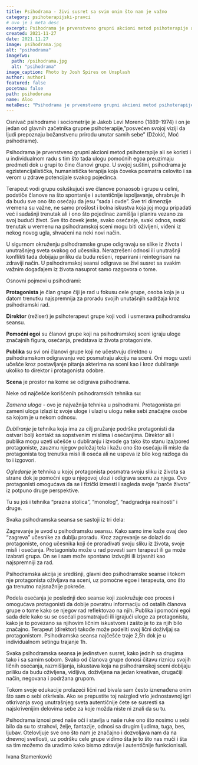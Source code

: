 ```yaml
---
title: Psihodrama - živi susret sa svim onim što nam je važno
category: psihoterapijski-pravci
# ovo je i meta desc
excerpt: Psihodrama je prvenstveno grupni akcioni metod psihoterapije ali se koristi i u individualnom radu 
created: 2021-11-27
date: 2021.11.27
image: psihodrama.jpg
alt: "psihodrama"
imageTwo:
  path: /psihodrama.jpg
  alt: "psihodrama"
image_caption: Photo by Josh Spires on Unsplash
author: author1
featured: false
pocetna: false
path: psihodorama
name: Aloo
metaDesc: "Psihodrama je prvenstveno grupni akcioni metod psihoterapije ali se koristi i u individualnom radu"
---
```



Osnivač psihodrame i sociometrije je Jakob Levi Moreno (1889-1974) i on je jedan od glavnih začetnika grupne psihoterapije,”posvećen svojoj viziji da ljudi prepoznaju božanstvenu prirodu unutar samih sebe” (Džokić, Moć psihodrame). 

Psihodrama je prvenstveno grupni akcioni metod psihoterapije ali se koristi i u individualnom radu s tim što tada ulogu pomoćnih egoa preuzimaju predmeti dok u grupi to čine članovi grupe. U svojoj suštini, psihodrama je egzistencijalistička, humanistička terapija koja čoveka posmatra celovito i sa verom u zdrave potencijale svakog pojedinca. 

Terapeut vodi grupu osluškujući sve članove ponaosob i grupu u celini, podstiče članove na što spontanije i autentičnije ispoljavanje, ohrabruje ih da budu sve ono što osećaju da jesu “sada i ovde”. Sve tri dimenzije vremena su važne, ne samo prošlost i bolna iskustva koja joj mogu pripadati već i sadašnji trenutak ali i ono što pojedinac zamišlja i planira vezano za svoj budući život. Sve što čovek jeste, svako osećanje, svaki odnos, svaki trenutak u vremenu na psihodramskoj sceni mogu biti oživljeni, viđeni iz nekog novog ugla, shvaćeni na neki novi način. 

U sigurnom okruženju psihodramske grupe odigravaju se slike iz života i unutrašnjeg sveta svakog od učesnika. Nerazrešeni odnosi ili unutrašnji konflikti tada dobijaju priliku da budu rešeni, reparirani i reintegrisani na zdraviji način. U psihodramskoj seansi odigrava se živi susret sa svakim važnim događajem iz života nasuprot samo razgovora o tome.

Osnovni pojmovi u psihodrami:

**Protagonista** je član grupe čiji je rad u fokusu cele grupe, osoba koja je u datom trenutku najspremnija za proradu svojih unutašnjih sadržaja kroz psihodramski rad.

**Direktor** (režiser) je psihoterapeut grupe koji vodi i usmerava psihodramsku seansu.

**Pomoćni egoi** su članovi grupe koji na psihodramskoj sceni igraju uloge značajnih figura, osećanja, predstava iz života protagoniste.

**Publika** su svi oni članovi grupe koji ne učestvuju direktno u psihodramskom odigravanju već posmatraju akciju na sceni. Oni mogu uzeti učešće kroz postavljanje pitanja akterima na sceni kao i kroz dubliranje ukoliko to direktor i protagonista odobre.

**Scena** je prostor na kome se odigrava psihodrama.

Neke od najčešće korišćenih psihodramskih tehnika su:

*Zamena uloga* - ovo je najvažnija tehnika u psihodrami. Protagonista pri zameni uloga izlazi iz svoje uloge i ulazi u ulogu neke sebi značajne osobe sa kojom je u nekom odnosu.

*Dubliranje* je tehnika koja ima za cilj pružanje podrške protagonisti da ostvari bolji kontakt sa sopstvenim mislima i osećanjima. Direktor ali i publika mogu uzeti učešće u dubliranju i izvode ga tako što stanu iza/pored protagoniste, zauzmu njegov položaj tela i kažu ono što osećaju ili misle da protagonista tog trenutka misli ili oseća ali ne uspeva iz bilo kog razloga da to i izgovori. 

*Ogledanje* je tehnika u kojoj protagonista posmatra svoju sliku iz života sa strane dok je pomoćni ego u njegovoj ulozi i odigrava scenu za njega. Ovo protagonisti omogućava da se i fizički izmesti i sagleda svoje “parče života” iz potpuno druge perspektive.

Tu su još i tehnika “prazna stolica”, “monolog”, “nadgradnja realnosti” i druge.

Svaka psihodramska seansa se sastoji iz tri dela:

Zagrevanje je uvod u psihodramsku seansu. Kako samo ime kaže ovaj deo “zagreva” učesnike za dublju proradu. Kroz zagrevanje se dolazi do protagoniste, onog učesnika koji će prorađivati svoju sliku iz života, svoje misli i osećanja. Protagonistu može u rad povesti sam terapeut ili ga može izabrati grupa. On se i sam može spontano izdvojiti ili izjasniti kao najspremniji za rad.

Psihodramska akcija je središnji, glavni deo psihodramske seanse i tokom nje protagonista oživljava na sceni, uz pomoćne egoe i terapeuta, ono što ga trenutno najsnažnije pokreće. 

Podela osećanja je poslednji deo seanse koji zaokružuje ceo proces i omogućava protagonisti da dobije povratnu informaciju od ostalih članova grupe o tome kako se njegov rad reflektovao na njih. Publika i pomoćni egoi sada dele kako su se osećali posmatrajući ili igrajući uloge za protagonistu, kako je to povezano sa njihovim ličnim iskustvom i zašto je to za njih bilo značajno. Terapeut (direktor) takođe može podeliti svoj lični doživljaj sa protagonistom. Psihodramska seansa najčešće traje 2,5h dok je u individualnom setingu trajanje 1h.

Svaka psihodramska seansa je jedinstven susret, kako jednih sa drugima tako i sa samim sobom. Svako od članova grupe donosi čitavu riznicu svojih ličnih osećanja, razmišljanja, iskustava koja na psihodramskoj sceni dobijaju priliku da budu oživljena, vidljiva, doživljena na jedan kreativan, drugačiji način, negovana i podržana grupom. 

Tokom svoje edukacije prolazeći lični rad bivala sam često iznenađena onim što sam o sebi otkrivala. Ako se prepustite toj naizgled vrlo jednostavnoj igri otkrivanja svog unutrašnjeg sveta autentičnije ćete se susresti sa najskrivenijim delovima sebe za koje možda niste ni znali da su tu. 

Psihodrama iznosi pred naše oči i stavlja u naše ruke ono što nosimo u sebi bilo da su to strahovi, želje, fantazije, odnosi sa drugim ljudima, tuga, bes, ljubav. Otelovljuje sve ono što nam je značajno i dozvoljava nam da na dnevnoj svetlosti, uz podršku cele grupe vidimo šta je to što nas muči i šta sa tim možemo da uradimo kako bismo zdravije i autentičnije funkcionisali.


Ivana Stamenković
